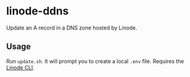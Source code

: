 # linode-ddns

Update an A record in a DNS zone hosted by Linode.

## Usage

Run `update.sh`. It will prompt you to create a local `.env` file.
Requires the [Linode CLI](https://www.linode.com/docs/products/tools/cli/guides/).
